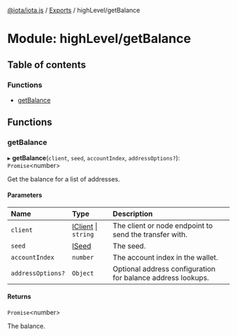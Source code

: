 [@iota/iota.js](../README.md) / [Exports](../modules.md) / highLevel/getBalance

# Module: highLevel/getBalance

## Table of contents

### Functions

- [getBalance](highlevel_getbalance.md#getbalance)

## Functions

### getBalance

▸ **getBalance**(`client`, `seed`, `accountIndex`, `addressOptions?`): `Promise`<number\>

Get the balance for a list of addresses.

#### Parameters

| Name | Type | Description |
| :------ | :------ | :------ |
| `client` | [IClient](../interfaces/models_iclient.iclient.md) \| `string` | The client or node endpoint to send the transfer with. |
| `seed` | [ISeed](../interfaces/models_iseed.iseed.md) | The seed. |
| `accountIndex` | `number` | The account index in the wallet. |
| `addressOptions?` | `Object` | Optional address configuration for balance address lookups. |

#### Returns

`Promise`<number\>

The balance.
